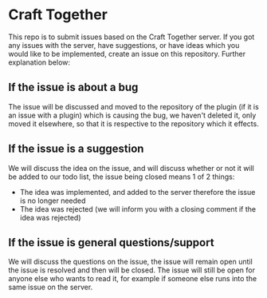 # Craft Together
This repo is to submit issues based on the Craft Together server. If you got any issues with the server, have suggestions, or have ideas which you would like to be implemented, create an issue on this repository. Further explanation below:

## If the issue is about a bug
The issue will be discussed and moved to the repository of the plugin (if it is an issue with a plugin) which is causing the bug, we haven't deleted it, only moved it elsewhere, so that it is respective to the repository which it effects.

## If the issue is a suggestion
We will discuss the idea on the issue, and will discuss whether or not it will be added to our todo list, the issue being closed means 1 of 2 things:
- The idea was implemented, and added to the server therefore the issue is no longer needed
- The idea was rejected (we will inform you with a closing comment if the idea was rejected)

## If the issue is general questions/support
We will discuss the questions on the issue, the issue will remain open until the issue is resolved and then will be closed. The issue will still be open for anyone else who wants to read it, for example if someone else runs into the same issue on the server.